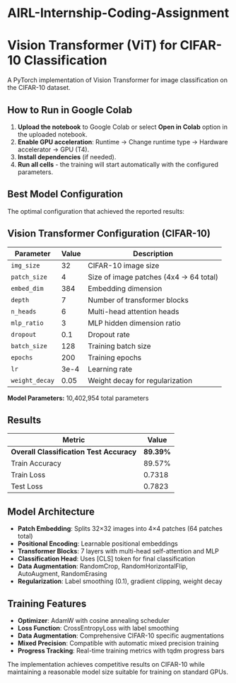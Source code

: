 # AIRL-Internship-Coding-Assignment


# Vision Transformer (ViT) for CIFAR-10 Classification
A PyTorch implementation of Vision Transformer for image classification on the CIFAR-10 dataset.

## How to Run in Google Colab

1. **Upload the notebook** to Google Colab or select **Open in Colab** option in the uploaded notebook.
2. **Enable GPU acceleration**: Runtime -> Change runtime type -> Hardware accelerator -> GPU (T4).
3. **Install dependencies** (if needed).
4. **Run all cells** - the training will start automatically with the configured parameters.


## Best Model Configuration
The optimal configuration that achieved the reported results:

## Vision Transformer Configuration (CIFAR-10)

| Parameter       | Value  | Description                          |
|-----------------|--------|--------------------------------------|
| `img_size`      | 32     | CIFAR-10 image size                  |
| `patch_size`    | 4      | Size of image patches (4x4 -> 64 total)|
| `embed_dim`     | 384    | Embedding dimension                  |
| `depth`         | 7      | Number of transformer blocks         |
| `n_heads`       | 6      | Multi-head attention heads           |
| `mlp_ratio`     | 3      | MLP hidden dimension ratio           |
| `dropout`       | 0.1    | Dropout rate                         |
| `batch_size`    | 128    | Training batch size                  |
| `epochs`        | 200    | Training epochs                      |
| `lr`            | 3e-4   | Learning rate                        |
| `weight_decay`  | 0.05   | Weight decay for regularization      |

**Model Parameters:** 10,402,954 total parameters

## Results

| Metric | Value |
|--------|-------|
| **Overall Classification Test Accuracy** | **89.39%** |
| Train Accuracy | 89.57% |
| Train Loss | 0.7318 |
| Test Loss | 0.7823 |


## Model Architecture
- **Patch Embedding**: Splits 32×32 images into 4×4 patches (64 patches total)
- **Positional Encoding**: Learnable positional embeddings
- **Transformer Blocks**: 7 layers with multi-head self-attention and MLP
- **Classification Head**: Uses [CLS] token for final classification
- **Data Augmentation**: RandomCrop, RandomHorizontalFlip, AutoAugment, RandomErasing
- **Regularization**: Label smoothing (0.1), gradient clipping, weight decay


## Training Features
- **Optimizer**: AdamW with cosine annealing scheduler
- **Loss Function**: CrossEntropyLoss with label smoothing
- **Data Augmentation**: Comprehensive CIFAR-10 specific augmentations
- **Mixed Precision**: Compatible with automatic mixed precision training
- **Progress Tracking**: Real-time training metrics with tqdm progress bars

The implementation achieves competitive results on CIFAR-10 while maintaining a reasonable model size suitable for training on standard GPUs.
